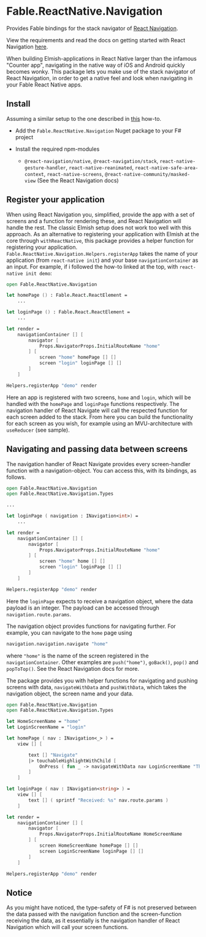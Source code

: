 # Fable.ReactNative.Navigation

Provides Fable bindings for the stack navigator of [React Navigation](https://reactnavigation.org). 

View the requirements and read the docs on getting started with React Navigation [here](https://reactnavigation.org/docs/getting-started). 

When building Elmish-applications in React Native larger than the infamous "Counter app", navigating in the native way of iOS and Android quickly becomes wonky. This package lets you make use of the stack navigator of React Navigation, in order to get a native feel and look when navigating in your Fable React Native apps.

## Install

Assuming a similar setup to the one described in [this](https://github.com/martinmoec/fable-react-native-how-to) how-to.
- Add the ```Fable.ReactNative.Navigation``` Nuget package to your F# project

- Install the required npm-modules
    * ```@react-navigation/native```, ```@react-navigation/stack```, ```react-native-gesture-handler```, ```react-native-reanimated```, ```react-native-safe-area-context```, ```react-native-screens```,  ```@react-native-community/masked-view``` (See the React Navigation docs)

## Register your application

When using React Navigation you, simplified, provide the app with a set of screens and a function for rendering these, and React Navigation will handle the rest. The classic Elmish setup does not work too well with this approach. As an alternative to registering your application with Elmish at the core through ```withReactNative```, this package provides a helper function for registering your application. ```Fable.ReactNative.Navigation.Helpers.registerApp``` takes the name of your application (from ```react-native init```) and your base ```navigationContainer``` as an input. For example, if i followed the how-to linked at the top, with ```react-native init demo```:

```fsharp
open Fable.ReactNative.Navigation

let homePage () : Fable.React.ReactElement = 
    ...

let loginPage () : Fable.React.ReactElement =
    ...

let render = 
    navigationContainer [] [
        navigator [
            Props.NavigatorProps.InitialRouteName "home"
        ] [
            screen "home" homePage [] []
            screen "login" loginPage [] []
        ]
    ]

Helpers.registerApp "demo" render
```

Here an app is registered with two screens, ```home``` and ```login```, which will be handled with the ```homePage``` and ```loginPage``` functions respectively. The navigation handler of React Navigate will call the respected function for each screen added to the stack. From here you can build the functionality for each screen as you wish, for example using an MVU-architecture with ```useReducer``` (see sample). 

## Navigating and passing data between screens

The navigation handler of React Navigate provides every screen-handler function with a navigation-object. You can access this, with its bindings, as follows.

```fsharp
open Fable.ReactNative.Navigation
open Fable.ReactNative.Navigation.Types

...

let loginPage ( navigation : INavigation<int>) = 
    ...

let render = 
    navigationContainer [] [
        navigator [
            Props.NavigatorProps.InitialRouteName "home"
        ] [
            screen "home" home [] []
            screen "login" loginPage [] []
        ]
    ]

Helpers.registerApp "demo" render
```

Here the ```loginPage``` expects to receive a navigation object, where the data payload is an integer. The payload can be accessed through ```navigation.route.params```. 

The navigation object provides functions for navigating further. For example, you can navigate to the ```home``` page using 
```fsharp
navigation.navigation.navigate "home"
```
where ```"home"``` is the name of the screen registered in the ```navigationContainer```. Other examples are ```push("home")```, ```goBack()```, ```pop()``` and ```popToTop()```. See the React Navigation docs for more.

The package provides you with helper functions for navigating and pushing screens with data, ```navigateWithData``` and ```pushWithData```, which takes the navigation object, the screen name and your data.

```fsharp
open Fable.ReactNative.Navigation
open Fable.ReactNative.Navigation.Types

let HomeScreenName = "home"
let LoginScreenName = "login"

let homePage ( nav : INavigation<_> ) = 
    view [] [

        text [] "Navigate"
        |> touchableHighlightWithChild [
            OnPress ( fun _ -> navigateWithData nav LoginScreenName "This text is passed" ) 
        ]
    ]

let loginPage ( nav : INavigation<string> ) =
    view [] [
        text [] ( sprintf "Received: %s" nav.route.params )
    ]

let render = 
    navigationContainer [] [
        navigator [
            Props.NavigatorProps.InitialRouteName HomeScreenName
        ] [
            screen HomeScreenName homePage [] []
            screen LoginScreenName loginPage [] []
        ]
    ]

Helpers.registerApp "demo" render
```

## Notice

As you might have noticed, the type-safety of F# is not preserved between the data passed with the navigation function and the screen-function receiving the data, as it essentially is the navigation handler of React Navigation which will call your screen functions. 
